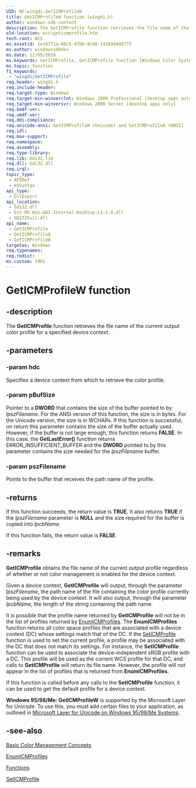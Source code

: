 ```yaml
---
UID: NF:wingdi.GetICMProfileW
title: GetICMProfileW function (wingdi.h)
author: windows-sdk-content
description: The GetICMProfile function retrieves the file name of the current output color profile for a specified device context.
old-location: wcs\geticmprofile.htm
tech.root: WCS
ms.assetid: 1e16771a-80c5-47bb-9c98-14169d4dd773
ms.author: windowssdkdev
ms.date: 12/05/2018
ms.keywords: GetICMProfile, GetICMProfile function [Windows Color System], GetICMProfileA, GetICMProfileW, _color_GetICMProfile, wcs.geticmprofile, wingdi/GetICMProfile, wingdi/GetICMProfileA, wingdi/GetICMProfileW
ms.topic: function
f1_keywords: 
 - "wingdi/GetICMProfile"
req.header: wingdi.h
req.include-header: 
req.target-type: Windows
req.target-min-winverclnt: Windows 2000 Professional [desktop apps only]
req.target-min-winversvr: Windows 2000 Server [desktop apps only]
req.kmdf-ver: 
req.umdf-ver: 
req.ddi-compliance: 
req.unicode-ansi: GetICMProfileW (Unicode) and GetICMProfileA (ANSI)
req.idl: 
req.max-support: 
req.namespace: 
req.assembly: 
req.type-library: 
req.lib: Gdi32.lib
req.dll: Gdi32.dll
req.irql: 
topic_type:
 - APIRef
 - kbSyntax
api_type:
 - DllExport
api_location:
 - Gdi32.dll
 - Ext-MS-Win-GDI-Internal-Desktop-L1-1-0.dll
 - GDI32Full.dll
api_name:
 - GetICMProfile
 - GetICMProfileA
 - GetICMProfileW
targetos: Windows
req.typenames: 
req.redist: 
ms.custom: 19H1
---
```


# GetICMProfileW function


## -description


The <b>GetICMProfile</b> function retrieves the file name of the current output color profile for a specified device context.


## -parameters




### -param hdc

Specifies a device context from which to retrieve the color profile.


### -param pBufSize

Pointer to a <b>DWORD</b> that contains the size of the buffer pointed to by <i>lpszFilename</i>. For the ANSI version of this function, the size is in bytes. For the Unicode version, the size is in WCHARs. If this function is successful, on return this parameter contains the size of the buffer actually used. However, if the buffer is not large enough, this function returns <b>FALSE</b>. In this case, the <b>GetLastError()</b> function returns ERROR_INSUFFICIENT_BUFFER and the <b>DWORD</b> pointed to by this parameter contains the size needed for the <i>lpszFilename</i> buffer.


### -param pszFilename

Points to the buffer that receives the path name of the profile.


## -returns



If this function succeeds, the return value is <b>TRUE</b>. It also returns <b>TRUE</b> if the <i>lpszFilename</i> parameter is <b>NULL</b> and the size required for the buffer is copied into <i>lpcbName.</i>

If this function fails, the return value is <b>FALSE</b>.




## -remarks



<b>GetICMProfile</b> obtains the file name of the current output profile regardless of whether or not color management is enabled for the device context.

Given a device context, <b>GetICMProfile</b> will output, through the parameter <i>lpszFilename</i>, the path name of the file containing the color profile currently being used by the device context. It will also output, through the parameter <i>lpcbName</i>, the length of the string containing the path name.

It is possible that the profile name returned by <b>GetICMProfile</b> will not be in the list of profiles returned by <a href="https://docs.microsoft.com/windows/desktop/api/wingdi/nf-wingdi-enumicmprofilesa">EnumICMProfiles</a>. The <b>EnumICMProfiles</b> function returns all color space profiles that are associated with a device context (DC) whose settings match that of the DC. If the <a href="https://docs.microsoft.com/windows/desktop/api/wingdi/nf-wingdi-seticmprofilea">SetICMProfile</a> function is used to set the current profile, a profile may be associated with the DC that does not match its settings. For instance, the <b>SetICMProfile</b> function can be used to associate the device-independent sRGB profile with a DC. This profile will be used as the current WCS profile for that DC, and calls to <b>GetICMProfile</b> will return its file name. However, the profile will not appear in the list of profiles that is returned from <b>EnumICMProfiles</b>.

If this function is called before any calls to the <b>SetICMProfile</b> function, it can be used to get the default profile for a device context.

<b>Windows 95/98/Me: </b><b>GetICMProfileW</b> is supported by the Microsoft Layer for Unicode. To use this, you must add certain files to your application, as outlined in <a href="https://msdn.microsoft.com/library?url=/library/mslu/winprog/microsoft_layer_for_unicode_on_windows_95_98_me_systems.asp">Microsoft Layer for Unicode on Windows 95/98/Me Systems</a>.




## -see-also




<a href="https://docs.microsoft.com/previous-versions/windows/desktop/wcs/basic-color-management-concepts">Basic Color Management Concepts</a>



<a href="https://docs.microsoft.com/windows/desktop/api/wingdi/nf-wingdi-enumicmprofilesa">EnumICMProfiles</a>



<a href="https://docs.microsoft.com/previous-versions/dd316902(v=vs.85)">Functions</a>



<a href="https://docs.microsoft.com/windows/desktop/api/wingdi/nf-wingdi-seticmprofilea">SetICMProfile</a>
 

 

